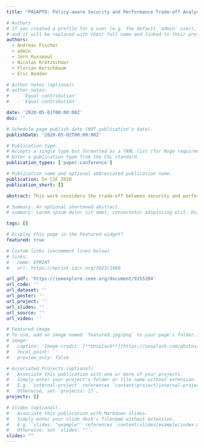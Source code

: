 ```yaml
---
title: "PASAPTO: Policy-aware Security and Performance Trade-off Analysis--Computation on Encrypted Data with Restricted Leakage"

# Authors
# If you created a profile for a user (e.g. the default `admin` user), write the username (folder name) here
# and it will be replaced with their full name and linked to their profile.
authors:
  - Andreas Fischer
  - admin
  - Jörn Kussmaul
  - Nicolas Krätzschmar
  - Florian Kerschbaum
  - Eric Bodden

# Author notes (optional)
# author_notes:
#   - 'Equal contribution'
#   - 'Equal contribution'

date: '2020-05-01T00:00:00Z'
doi: ''

# Schedule page publish date (NOT publication's date).
publishDate: '2020-05-02T00:00:00Z'

# Publication type.
# Accepts a single type but formatted as a YAML list (for Hugo requirements).
# Enter a publication type from the CSL standard.
publication_types: ['paper-conference']

# Publication name and optional abbreviated publication name.
publication: In CSF 2020
publication_short: []

abstract: This work considers the trade-off between security and performance when revealing partial information about encrypted data computed on. The focus of our work is on information revealed through control flow side-channels when executing programs on encrypted data. We use quantitative information flow to measure security, running time to measure performance and program transformation techniques to alter the trade-off between the two. Combined with information flow policies, we perform a policy-aware security and performance trade-off (PASAPTO) analysis. We formalize the problem of PASAPTO analysis as an optimization problem, prove the NP-hardness of the corresponding decision problem and present two algorithms solving it heuristically. We implemented our algorithms and combined them with the Dataflow Authentication (DFAuth) approach for outsourcing sensitive computations. Our DFAuth Trade-off Analyzer (DFATA) takes Java Bytecode operating on plaintext data and an associated information flow policy as input. It outputs semantically equivalent program variants operating on encrypted data which are policy-compliant and approximately Pareto-optimal with respect to leakage and performance. We evaluated DFATA in a commercial cloud environment using Java programs, e.g., a decision tree program performing machine learning on medical data. The decision tree variant with the worst performance is 357% slower than the fastest variant. Leakage varies between 0% and 17% of the input.

# Summary. An optional shortened abstract.
# summary: Lorem ipsum dolor sit amet, consectetur adipiscing elit. Duis posuere tellus ac convallis placerat. Proin tincidunt magna sed ex sollicitudin condimentum.

tags: []

# Display this page in the Featured widget?
featured: true

# Custom links (uncomment lines below)
# links:
# - name: EPRINT
#   url: https://eprint.iacr.org/2023/1480

url_pdf: 'https://ieeexplore.ieee.org/document/9155204'
url_code: ''
url_dataset: ''
url_poster: ''
url_project: ''
url_slides: ''
url_source: ''
url_video: ''

# Featured image
# To use, add an image named `featured.jpg/png` to your page's folder.
# image:
#   caption: 'Image credit: [**Unsplash**](https://unsplash.com/photos/pLCdAaMFLTE)'
#   focal_point: ''
#   preview_only: false

# Associated Projects (optional).
#   Associate this publication with one or more of your projects.
#   Simply enter your project's folder or file name without extension.
#   E.g. `internal-project` references `content/project/internal-project/index.md`.
#   Otherwise, set `projects: []`.
projects: []

# Slides (optional).
#   Associate this publication with Markdown slides.
#   Simply enter your slide deck's filename without extension.
#   E.g. `slides: "example"` references `content/slides/example/index.md`.
#   Otherwise, set `slides: ""`.
slides: ""
---
```

